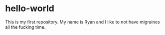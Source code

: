# hello-world
This is my first repository. 
My name is Ryan and I like to not have migraines all the fucking time. 
